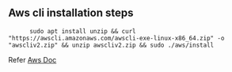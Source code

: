 Aws cli installation steps
--------------------------
```
      sudo apt install unzip && curl "https://awscli.amazonaws.com/awscli-exe-linux-x86_64.zip" -o "awscliv2.zip" && unzip awscliv2.zip && sudo ./aws/install

```
       
Refer [Aws Doc](https://docs.aws.amazon.com/cli/latest/userguide/getting-started-install.html)        
